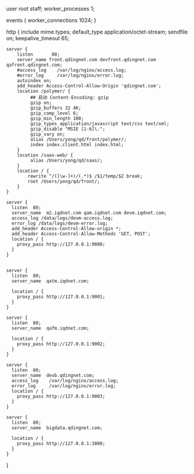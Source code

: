 user  root staff;
worker_processes  1;

events {
    worker_connections  1024;
}

http {
    include       mime.types;
    default_type  application/octet-stream;
    sendfile        on;
    keepalive_timeout  65;

    server {
        listen       80;
        server_name front.qdingnet.com devfront.qdingnet.com qafront.qdingnet.com;
        #access_log    /var/log/nginx/access.log;
        #error_log     /var/log/nginx/error.log;
        autoindex on;
        add_header Access-Control-Allow-Origin 'qdingnet.com';
        location /polymer/ {
             ## 启动 Content-Encoding: gzip  
             gzip on; 
             gzip_buffers 32 4K;
             gzip_comp_level 6;
             gzip_min_length 100;
             gzip_types application/javascript text/css text/xml;
             gzip_disable "MSIE [1-6]\.";
             gzip_vary on;
             alias /Users/yong/qd/front/polymer/;
             index index.client.html index.html;
        }
        location /saas-web/ {
             alias /Users/yong/qd/saas/;
        }
        location / {
            rewrite ^/([\w-]+)/(.*)$ /$1/temp/$2 break;
            root /Users/yong/qd/front/;
        }
    }

    server {
      listen  80;
      server_name  m2.iqdnet.com qam.iqdnet.com devm.iqdnet.com;
      access_log /data/logs/devm-access.log;
      error_log /data/logs/devm-error.log;
      add_header Access-Control-Allow-origin *;
      add_header Access-Control-Allow-Methods 'GET, POST';
      location / {
        proxy_pass http://127.0.0.1:9000;
      }
    }


    server {
      listen  80;
      server_name  qatm.iqdnet.com;

      location / {
        proxy_pass http://127.0.0.1:9001;
      }
    }

    server {
      listen  80;
      server_name  qafm.iqdnet.com;

      location / {
        proxy_pass http://127.0.0.1:9002;
      }
    }

    server {
      listen  80;
      server_name  devb.qdingnet.com;
      access_log    /var/log/nginx/access.log;
      error_log     /var/log/nginx/error.log;
      location / {
        proxy_pass http://127.0.0.1:9003;
      }
    }

    server {
      listen  80;
      server_name  bigdata.qdingnet.com;

      location / {
        proxy_pass http://127.0.0.1:3000;
      }
    }
}
